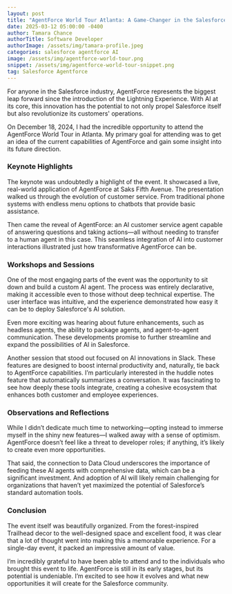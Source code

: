 ```yaml
---
layout: post
title: "AgentForce World Tour Atlanta: A Game-Changer in the Salesforce Ecosystem"
date: 2025-03-12 05:00:00 -0400
author: Tamara Chance
authorTitle: Software Developer
authorImage: /assets/img/tamara-profile.jpeg
categories: salesforce agentforce AI
image: /assets/img/agentforce-world-tour.png
snippet: /assets/img/agentforce-world-tour-snippet.png
tag: Salesforce Agentforce
---
```

For anyone in the Salesforce industry, AgentForce represents the biggest leap forward since the introduction of the Lightning Experience. With AI at its core, this innovation has the potential to not only propel Salesforce itself but also revolutionize its customers' operations.

On December 18, 2024, I had the incredible opportunity to attend the AgentForce World Tour in Atlanta. My primary goal for attending was to get an idea of the current capabilities of AgentForce and gain some insight into its future direction.

### Keynote Highlights

The keynote was undoubtedly a highlight of the event. It showcased a live, real-world application of AgentForce at Saks Fifth Avenue. The presentation walked us through the evolution of customer service. From traditional phone systems with endless menu options to chatbots that provide basic assistance.

Then came the reveal of AgentForce: an AI customer service agent capable of answering questions and taking actions—all without needing to transfer to a human agent in this case. This seamless integration of AI into customer interactions illustrated just how transformative AgentForce can be.

### Workshops and Sessions

One of the most engaging parts of the event was the opportunity to sit down and build a custom AI agent. The process was entirely declarative, making it accessible even to those without deep technical expertise. The user interface was intuitive, and the experience demonstrated how easy it can be to deploy Salesforce's AI solution.

Even more exciting was hearing about future enhancements, such as headless agents, the ability to package agents, and agent-to-agent communication. These developments promise to further streamline and expand the possibilities of AI in Salesforce.

Another session that stood out focused on AI innovations in Slack. These features are designed to boost internal productivity and, naturally, tie back to AgentForce capabilities. I’m particularly interested in the huddle notes feature that automatically summarizes a conversation. It was fascinating to see how deeply these tools integrate, creating a cohesive ecosystem that enhances both customer and employee experiences.

### Observations and Reflections

While I didn’t dedicate much time to networking—opting instead to immerse myself in the shiny new features—I walked away with a sense of optimism. AgentForce doesn’t feel like a threat to developer roles; if anything, it’s likely to create even more opportunities.

That said, the connection to Data Cloud underscores the importance of feeding these AI agents with comprehensive data, which can be a significant investment. And adoption of AI will likely remain challenging for organizations that haven’t yet maximized the potential of Salesforce’s standard automation tools. 

### Conclusion

The event itself was beautifully organized. From the forest-inspired Trailhead decor to the well-designed space and excellent food, it was clear that a lot of thought went into making this a memorable experience. For a single-day event, it packed an impressive amount of value.

I’m incredibly grateful to have been able to attend and to the individuals who brought this event to life. AgentForce is still in its early stages, but its potential is undeniable. I’m excited to see how it evolves and what new opportunities it will create for the Salesforce community.
